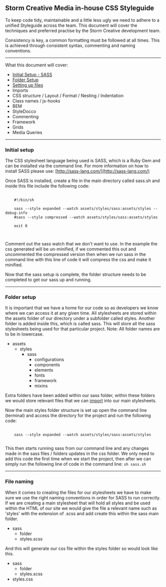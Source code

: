 ## Storm Creative Media in-house CSS Styleguide

To keep code tidy, maintainable and a little less ugly we need to adhere to a unified Styleguide across the team. This document will cover the techniques and preferred practise by the Storm Creative development team.

Consistency is key, a common formatting must be followed at all times. This is achieved through consistent syntax, commenting and naming conventions.

---
What this document will cover:

* [Initial Setup - SASS](css.md#initial-setup)
* [Folder Setup](css.md#folder-setup)
* [Setting up files](css.md#file-naming)
* Imports
* CSS structure / Layout / Format / Nesting / Indentation
* Class names / js-hooks
* BEM
* StyleDocco
* Commenting
* Framework
* Grids
* Media Queries

---
### Initial setup

The CSS stylesheet language being used is SASS, which is a Ruby Gem and can be installed via the command line. For more information on how to install SASS please use: [http://sass-lang.com/](http://sass-lang.com/)

Once SASS is installed, create a file in the main directory called sass.sh and inside this file include the following code:

<pre>
  <code>
    #!/bin/sh

    sass --style expanded --watch assets/styles/sass:assets/styles --debug-info
    #sass --style compressed --watch assets/styles/sass:assets/styles

    exit 0

  </code>
</pre>

Comment out the sass watch that we don't want to use. In the example the css generated will be un-minified, if we commented this out and uncommented the compressed version then when we run sass in the command line with this line of code it will compress the css and make it minified.

Now that the sass setup is complete, the folder structure needs to be completed to get our sass up and running.

---
### Folder setup

It is important that we have a home for our code so as developers we know where we can access it at any given time. All stylesheets are stored within the assets folder of our directory under a subfolder called styles. Another folder is added inside this, which is called sass. This will store all the sass stylesheets being used for that particular project. Note: All folder names are to be in lowercase.

* assets
  * styles
  	* sass
        * configurations
        * components
        * elements
        * fonts
        * framework
        * mixins

Extra folders have been added within our sass folder, within these folders we would store relevant files that we can [import](css.md#imports) into our main stylesheets. 

Now the main styles folder structure is set up open the command line (terminal) and access the directory for the project and run the following code:

<pre>
  <code>
    sass --style expanded --watch assets/styles/sass:assets/styles
  </code>
</pre>

This then starts running sass from our command line and any changes made in the sass files / folders updates in the css folder. We only need to add this code the first time when we start the project, then after we can simply run the following line of code in the command line: `sh sass.sh`

---
### File naming

When it comes to creating the files for our stylesheets we have to make sure we use the right naming conventions in order for SASS to run correctly. If we are creating a main stylesheet that will hold all styles and be used within the HTML of our site we would give the file a relevant name such as 'styles' with the extension of .scss and add create this within the sass main folder.

* sass
  * folder
  * styles.scss

And this will generate our css file within the styles folder so would look like this.

* sass
  * folder
  * styles.scss
* styles.css